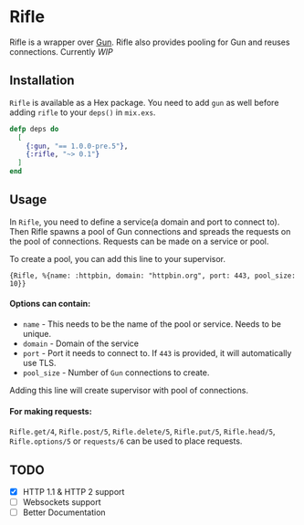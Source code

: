 # Rifle

Rifle is a wrapper over [Gun](https://github.com/ninenines/gun). Rifle also provides pooling for Gun and reuses connections. Currently *WIP*

## Installation

`Rifle` is available as a Hex package. You need to add `gun` as well before adding `rifle` to your `deps()` in `mix.exs`.


```elixir
defp deps do
  [
    {:gun, "== 1.0.0-pre.5"},
    {:rifle, "~> 0.1"}
  ]
end
```

## Usage

In `Rifle`, you need to define a service(a domain and port to connect to). Then Rifle spawns a pool of Gun connections and spreads the requests on the pool of connections. Requests can be made on a service or pool.

To create a pool, you can add this line to your supervisor.

`{Rifle, %{name: :httpbin, domain: "httpbin.org", port: 443, pool_size: 10}}`

#### Options can contain:

- `name` - This needs to be the name of the pool or service. Needs to be unique.
- `domain` - Domain of the service
- `port` - Port it needs to connect to. If `443` is provided, it will automatically use TLS.
- `pool_size` - Number of `Gun` connections to create.

Adding this line will create supervisor with pool of connections.

#### For making requests:

`Rifle.get/4`, `Rifle.post/5`, `Rifle.delete/5`, `Rifle.put/5`, `Rifle.head/5`, `Rifle.options/5` or `requests/6` can be used to place requests.


## TODO 

- [x] HTTP 1.1 & HTTP 2 support
- [ ] Websockets support
- [ ] Better Documentation
